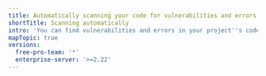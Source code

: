 ```yaml
---
title: Automatically scanning your code for vulnerabilities and errors
shortTitle: Scanning automatically
intro: 'You can find vulnerabilities and errors in your project''s code on {% data variables.product.prodname_dotcom %}.'
mapTopic: true
versions:
  free-pro-team: '*'
  enterprise-server: '>=2.22'
---
```


